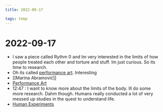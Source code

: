 ```yaml
---
title: 2022-09-17

tags: temp 
---
```


# 2022-09-17
- I saw a piece called Rythm 0 and Im very interested in the limits of how people treated each other and torture and stuff. Im just curious. So its time to research.
- Oh its called [performance art](../docs/Performance%20Art.md). Interesting
- [[Marina Abramović]]
- [Performance Art](../docs/Performance%20Art.md)
- 12:47 : I want to know more about the limits of the body. Ill do some more research. Dahm though. Humans really conducted a lot of very messed up studies in the quest to understand life.
- [Human Experiments](../docs/Human%20Experiments.md)
